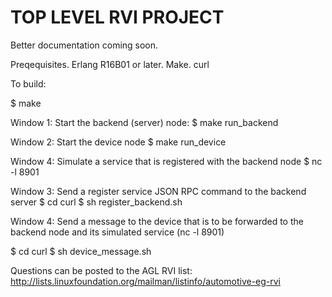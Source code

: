 # TOP LEVEL RVI PROJECT


Better documentation coming soon.

Preqequisites.
Erlang R16B01 or later.
Make.
curl


To build:

$ make 


Window 1: Start the backend (server) node:
$ make run_backend


Window 2: Start the device node
$ make run_device


Window 4: Simulate a service that is registered with the backend node
$ nc -l 8901

Window 3: Send a register service JSON RPC command to the backend server
$ cd curl
$ sh register_backend.sh

Window 4: Send a message to the device that is to be forwarded to the backend node
          and its simulated service (nc -l 8901)

$ cd curl
$ sh device_message.sh

Questions can be posted to the AGL RVI list:
http://lists.linuxfoundation.org/mailman/listinfo/automotive-eg-rvi

